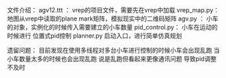 文件介绍：
agv12.ttt ： vrep的项目文件，需要先在vrep中加载
vrep_map.py： 地图从vrep中读取的plane mark矩阵，模拟现实中的二维码矩阵
agv.py ： 小车的对象，实例化的时候传入需要建立的小车数量
pid_control.py： 小车在运动的时候进行 位置式pid控制
planner.py 启动入口，进行简单仿真规划

遗留问题：
目前发现在使用多线程对多台小车进行控制的时候小车会出现乱跑
当小车数量太多的时候也会出现乱跑
说是乱跑但看起来更像通讯问题 导致pid调整不及时
